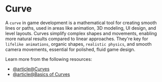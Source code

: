 # Curve

A `curve` in game development is a mathematical tool for creating smooth lines or paths, used in areas like animation, 3D modeling, UI design, and level layouts. Curves simplify complex shapes and movements, enabling more natural results compared to linear approaches. They're key for `lifelike animations`, organic shapes, `realistic physics`, and smooth camera movements, essential for polished, fluid game design.

Learn more from the following resources:

- [@article@Curves](https://en.wikipedia.org/wiki/Curve)
- [@article@Basics of Curves](https://byjus.com/maths/curve/)
